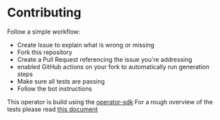 # Contributing

Follow a simple workflow:
* Create Issue to explain what is wrong or missing
* Fork this repository
* Create a Pull Request referencing the issue you're addressing
* enabled GitHub actions on your fork to automatically run generation steps
* Make sure all tests are passing
* Follow the bot instructions

This operator is build using the [operator-sdk](https://sdk.operatorframework.io)
For a rough overview of the tests please read [this document](TESTS.md)
